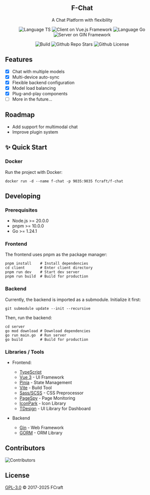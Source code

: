 <!--lint disable awesome-heading awesome-github awesome-toc double-link -->

<h2 align='center'>F-Chat</h2>

<p align='center'>
A Chat Platform with flexibility
</p>

<!--lint ignore-->

<p align="center">
<img src="https://img.shields.io/badge/TypeScript-teal?logo=typescript&logoColor=white&style=flat-square&color=3178c6" alt="Language TS">
<img src="https://img.shields.io/badge/Vue.js-teal?logo=vue.js&logoColor=white&style=flat-square&color=46b882" alt="Client on Vue.js Framework">
<img src="https://img.shields.io/badge/Go-teal?logo=go&logoColor=white&style=flat-square&color=f88b62" alt="Language Go">
<img src="https://img.shields.io/badge/Gin-teal?logo=gin&logoColor=white&style=flat-square&color=b94c69" alt="Server on GIN Framework">
</p>

<p align="center">
<img src="https://img.shields.io/github/actions/workflow/status/fcraft/f-chat/docker-image.yml?style=flat-square&color=ffeab4" alt="Build">
<img src="https://img.shields.io/github/stars/fcraft/f-chat?logo=github&style=flat-square&color=f59688" alt="Github Repo Stars">
<img src="https://img.shields.io/github/license/fcraft/f-chat?style=flat-square&color=ea3a59" alt="Github License">
</p>

## Features

- [x] Chat with multiple models
- [x] Multi-device auto-sync
- [x] Flexible backend configuration
- [x] Model load balancing
- [x] Plug-and-play components
- [ ] More in the future...

## Roadmap

- Add support for multimodal chat
- Improve plugin system

## ✨ Quick Start

### Docker

Run the project with Docker:

```shell
docker run -d --name f-chat -p 9035:9035 fcraft/f-chat
```

## Developing

### Prerequisites

- Node.js >= 20.0.0
- pnpm >= 10.0.0
- Go >= 1.24.1

### Frontend

The frontend uses pnpm as the package manager:

```shell
pnpm install    # Install dependencies
cd client       # Enter client directory
pnpm run dev    # Start dev server
pnpm run build  # Build for production
```

### Backend

Currently, the backend is imported as a submodule. Initialize it first:

```shell
git submodule update --init --recursive
```

Then, run the backend:

```shell
cd server
go mod download # Download dependencies
go run main.go  # Run server
go build        # Build for production
```

### Libraries / Tools

- Frontend:
  - [TypeScript](https://www.typescriptlang.org/)
  - [Vue 3](https://v3.vuejs.org/) - UI Framework
  - [Pinia](https://pinia.vuejs.org/) - State Management
  - [Vite](https://vitejs.dev/) - Build Tool
  - [Sass/SCSS](https://sass-lang.com/) - CSS Preprocessor
  - [PageSpy](https://www.pagespy.org/docs) - Page Monitoring
  - [IconPark](https://iconpark.oceanengine.com/) - Icon Library
  - [TDesign](https://tdesign.tencent.com/) - UI Library for Dashboard

- Backend
  - [Gin](https://github.com/gin-gonic/gin) - Web Framework
  - [GORM](https://github.com/go-gorm/gorm) - ORM Library

## Contributors
![Contributors](https://contrib.rocks/image?repo=fcraft/f-chat)

## License
[GPL-3.0](LICENSE) © 2017-2025 FCraft
